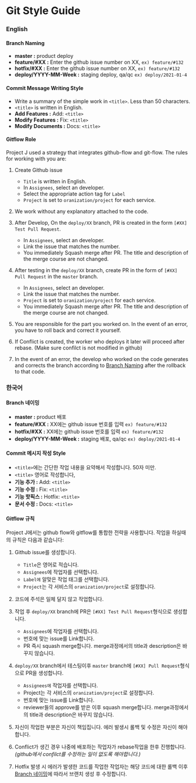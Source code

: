 # Git Style Guide

### English

#### Branch Naming

- **master :** product deploy
- **feature/#XX :** Enter the github issue number on XX, `ex) feature/#132`
- **hotfix/#XX :** Enter the github issue number on XX, `ex) feature/#132`
- **deploy/YYYY-MM-Week :** staging deploy, qa/qc `ex) deploy/2021-01-4`

#### Commit Message Writing Style

- Write a summary of the simple work in `<title>`. Less than 50 characters.
- `<title>` is written in English.
- **Add Features :** Add: `<title>`
- **Modify Features :** Fix: `<title>`
- **Modify Documents :** Docs: `<title>`

#### Gitflow Role

Project J used a strategy that integrates github-flow and git-flow.
The rules for working with you are:

1. Create Github issue

   - `Title` is written in English.
   - In `Assignees`, select an developer.
   - Select the appropriate action tag for `Label`
   - `Project` is set to `oranization/project` for each service.

2. We work without any explanatory attached to the code.
3. After Develop, On the `deploy/XX` branch, PR is created in the form `[#XX] Test Pull Request`.

   - In `Assignees`, select an developer.
   - Link the issue that matches the number.
   - You immediately Squash merge after PR. The title and description of the merge course are not changed.

4. After testing in the `deploy/XX` branch, create PR in the form of `[#XX] Pull Request` in the `master` branch.

   - In `Assignees`, select an developer.
   - Link the issue that matches the number.
   - `Project` is set to `oranization/project` for each service.
   - You immediately Squash merge after PR. The title and description of the merge course are not changed.

5. You are responsible for the part you worked on. In the event of an error, you have to roll back and correct it yourself.
6. If Conflict is created, the worker who deploys it later will proceed after rebase. (Make sure confilct is not modified in github)
7. In the event of an error, the develop who worked on the code generates and corrects the branch according to [Branch Naming](#Branch-Naming) after the rollback to that code.

### 한국어

#### Branch 네이밍

- **master :** product 배포
- **feature/#XX :** XX에는 github issue 번호를 입력 `ex) feature/#132`
- **hotfix/#XX :** XX에는 github issue 번호를 입력 `ex) feature/#132`
- **deploy/YYYY-MM-Week :** staging 배포, qa/qc `ex) deploy/2021-01-4`

#### Commit 메시지 작성 Style

- `<title>`에는 간단한 작업 내용을 요약해서 작성합니다. 50자 미만.
- `<title>` 영어로 작성합니다,
- **기능 추가 :** Add: `<title>`
- **기능 수정 :** Fix: `<title>`
- **기능 핫픽스 :** Hotfix: `<title>`
- **문서 수정 :** Docs: `<title>`

#### Gitflow 규칙

Project J에서는 github flow와 gitflow를 통합한 전략을 사용합니다.
작업을 하실때의 규칙은 다음과 같습니다:

1. Github issue를 생성합니다.
   - `Title`은 영어로 적습니다.
   - `Assignees`에 작업자를 선택합니다.
   - `Label에` 알맞은 작업 태그를 선택합니다.
   - `Project`는 각 서비스의 `oranization/project`로 설정합니다.
2. 코드에 주석은 일체 달지 않고 작업합니다.
3. 작업 후 `deploy/XX` branch에 PR은 `[#XX] Test Pull Request`형식으로 생성합니다.

   - `Assignees`에 작업자를 선택합니다.
   - 번호에 맞는 issue를 Link합니다.
   - PR 즉시 squash merge합니다. merge과정에서의 title과 description은 바꾸지 않습니다.

4. `deploy/XX` branch에서 테스팅이후 `master` branch에 `[#XX] Pull Request`형식으로 PR을 생성합니다.

   - `Assignees에` 작업자를 선택합니다.
   - Project는 각 서비스의 `oranization/project`로 설정합니다.
   - 번호에 맞는 issue를 Link합니다.
   - reviewer들의 approve를 받은 이후 squash merge합니다. merge과정에서의 title과 description은 바꾸지 않습니다.

5. 자신이 작업한 부분은 자신이 책임집니다. 에러 발생시 롤백 및 수정은 자신이 해야합니다.
6. Conflict가 생긴 경우 나중에 배포하는 작업자가 rebase작업을 한후 진행합니다. _(github에서 confilct를 수정하는 일이 없도록 해야합니다.)_
7. Hotfix 발생 시 에러가 발생한 코드를 작업한 작업자는 해당 코드에 대한 롤백 이후 [Branch 네이밍](#Branch-네이밍)에 따라서 브랜치 생성 후 수정합니다.
